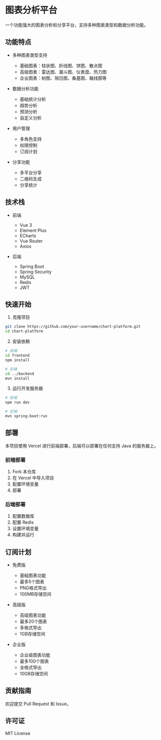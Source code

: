 # 图表分析平台

一个功能强大的图表分析和分享平台，支持多种图表类型和数据分析功能。

## 功能特点

- 多种图表类型支持
  - 基础图表：柱状图、折线图、饼图、散点图
  - 高级图表：雷达图、漏斗图、仪表盘、热力图
  - 企业图表：树图、旭日图、桑基图、箱线图等

- 数据分析功能
  - 基础统计分析
  - 趋势分析
  - 预测分析
  - 自定义分析

- 用户管理
  - 多角色支持
  - 权限控制
  - 订阅计划

- 分享功能
  - 多平台分享
  - 二维码生成
  - 分享统计

## 技术栈

- 前端
  - Vue 3
  - Element Plus
  - ECharts
  - Vue Router
  - Axios

- 后端
  - Spring Boot
  - Spring Security
  - MySQL
  - Redis
  - JWT

## 快速开始

1. 克隆项目
```bash
git clone https://github.com/your-username/chart-platform.git
cd chart-platform
```

2. 安装依赖
```bash
# 前端
cd frontend
npm install

# 后端
cd ../backend
mvn install
```

3. 运行开发服务器
```bash
# 前端
npm run dev

# 后端
mvn spring-boot:run
```

## 部署

本项目使用 Vercel 进行前端部署，后端可以部署在任何支持 Java 的服务器上。

### 前端部署

1. Fork 本仓库
2. 在 Vercel 中导入项目
3. 配置环境变量
4. 部署

### 后端部署

1. 配置数据库
2. 配置 Redis
3. 设置环境变量
4. 构建并运行

## 订阅计划

- 免费版
  - 基础图表功能
  - 最多5个图表
  - PNG格式导出
  - 100MB存储空间

- 高级版
  - 高级图表功能
  - 最多20个图表
  - 多格式导出
  - 1GB存储空间

- 企业版
  - 企业级图表功能
  - 最多100个图表
  - 全格式导出
  - 10GB存储空间

## 贡献指南

欢迎提交 Pull Request 和 Issue。

## 许可证

MIT License 